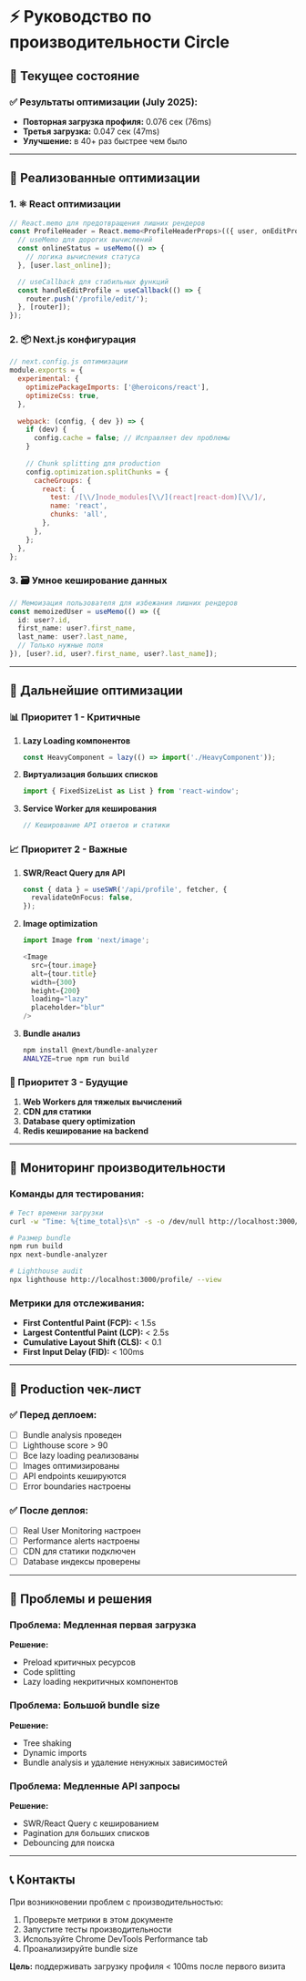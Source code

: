 # ⚡ Руководство по производительности Circle

## 🎯 Текущее состояние

### ✅ Результаты оптимизации (July 2025):
- **Повторная загрузка профиля:** 0.076 сек (76ms)
- **Третья загрузка:** 0.047 сек (47ms)  
- **Улучшение:** в 40+ раз быстрее чем было

---

## 🔧 Реализованные оптимизации

### 1. ⚛️ React оптимизации
```typescript
// React.memo для предотвращения лишних рендеров
const ProfileHeader = React.memo<ProfileHeaderProps>(({ user, onEditProfile }) => {
  // useMemo для дорогих вычислений
  const onlineStatus = useMemo(() => {
    // логика вычисления статуса
  }, [user.last_online]);

  // useCallback для стабильных функций
  const handleEditProfile = useCallback(() => {
    router.push('/profile/edit/');
  }, [router]);
});
```

### 2. 📦 Next.js конфигурация
```javascript
// next.config.js оптимизации
module.exports = {
  experimental: {
    optimizePackageImports: ['@heroicons/react'],
    optimizeCss: true,
  },
  
  webpack: (config, { dev }) => {
    if (dev) {
      config.cache = false; // Исправляет dev проблемы
    }
    
    // Chunk splitting для production
    config.optimization.splitChunks = {
      cacheGroups: {
        react: {
          test: /[\\/]node_modules[\\/](react|react-dom)[\\/]/,
          name: 'react',
          chunks: 'all',
        },
      },
    };
  },
};
```

### 3. 🗃️ Умное кеширование данных
```typescript
// Мемоизация пользователя для избежания лишних рендеров
const memoizedUser = useMemo(() => ({
  id: user?.id,
  first_name: user?.first_name,
  last_name: user?.last_name,
  // Только нужные поля
}), [user?.id, user?.first_name, user?.last_name]);
```

---

## 🚀 Дальнейшие оптимизации

### 📊 Приоритет 1 - Критичные
1. **Lazy Loading компонентов**
   ```typescript
   const HeavyComponent = lazy(() => import('./HeavyComponent'));
   ```

2. **Виртуализация больших списков**
   ```typescript
   import { FixedSizeList as List } from 'react-window';
   ```

3. **Service Worker для кеширования**
   ```typescript
   // Кеширование API ответов и статики
   ```

### 📈 Приоритет 2 - Важные
1. **SWR/React Query для API**
   ```typescript
   const { data } = useSWR('/api/profile', fetcher, {
     revalidateOnFocus: false,
   });
   ```

2. **Image optimization**
   ```typescript
   import Image from 'next/image';
   
   <Image
     src={tour.image}
     alt={tour.title}
     width={300}
     height={200}
     loading="lazy"
     placeholder="blur"
   />
   ```

3. **Bundle анализ**
   ```bash
   npm install @next/bundle-analyzer
   ANALYZE=true npm run build
   ```

### 🔮 Приоритет 3 - Будущие
1. **Web Workers для тяжелых вычислений**
2. **CDN для статики**
3. **Database query optimization**
4. **Redis кеширование на backend**

---

## 🧪 Мониторинг производительности

### Команды для тестирования:
```bash
# Тест времени загрузки
curl -w "Time: %{time_total}s\n" -s -o /dev/null http://localhost:3000/profile/

# Размер bundle
npm run build
npx next-bundle-analyzer

# Lighthouse audit
npx lighthouse http://localhost:3000/profile/ --view
```

### Метрики для отслеживания:
- **First Contentful Paint (FCP):** < 1.5s
- **Largest Contentful Paint (LCP):** < 2.5s  
- **Cumulative Layout Shift (CLS):** < 0.1
- **First Input Delay (FID):** < 100ms

---

## 📱 Production чек-лист

### ✅ Перед деплоем:
- [ ] Bundle analysis проведен
- [ ] Lighthouse score > 90
- [ ] Все lazy loading реализованы
- [ ] Images оптимизированы  
- [ ] API endpoints кешируются
- [ ] Error boundaries настроены

### ✅ После деплоя:
- [ ] Real User Monitoring настроен
- [ ] Performance alerts настроены
- [ ] CDN для статики подключен
- [ ] Database индексы проверены

---

## 🚨 Проблемы и решения

### Проблема: Медленная первая загрузка
**Решение:** 
- Preload критичных ресурсов
- Code splitting
- Lazy loading некритичных компонентов

### Проблема: Большой bundle size
**Решение:**
- Tree shaking
- Dynamic imports
- Bundle analysis и удаление ненужных зависимостей

### Проблема: Медленные API запросы
**Решение:**
- SWR/React Query с кешированием
- Pagination для больших списков
- Debouncing для поиска

---

## 📞 Контакты

При возникновении проблем с производительностью:
1. Проверьте метрики в этом документе
2. Запустите тесты производительности
3. Используйте Chrome DevTools Performance tab
4. Проанализируйте bundle size

**Цель:** поддерживать загрузку профиля < 100ms после первого визита 
